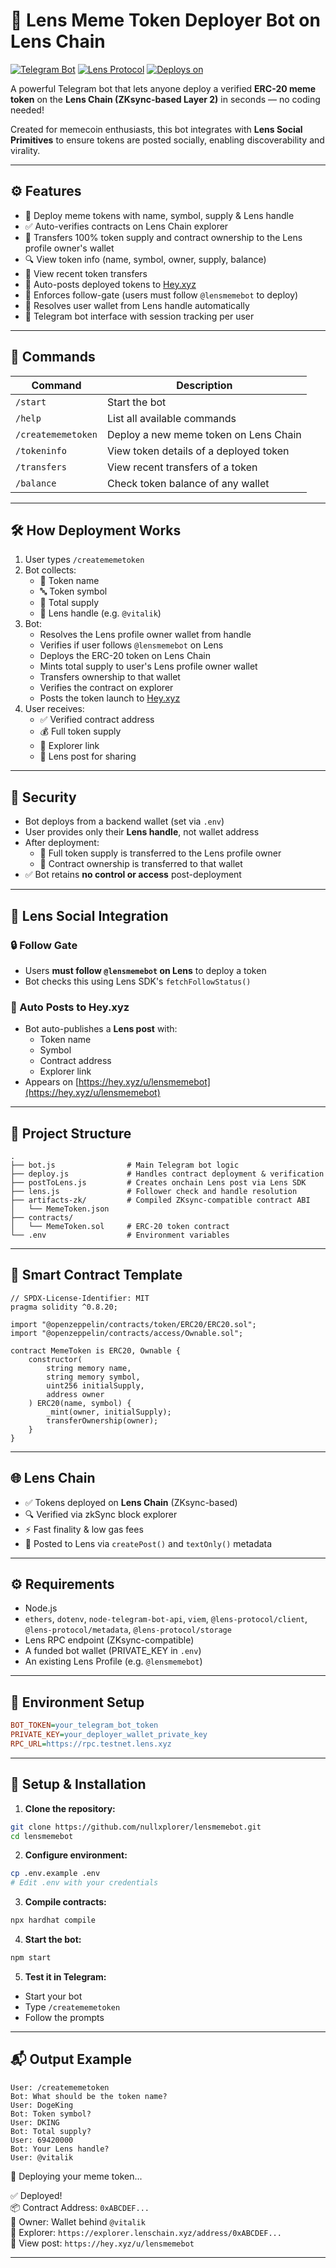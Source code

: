 # 🚀 Lens Meme Token Deployer Bot on Lens Chain

[![Telegram Bot](https://img.shields.io/badge/Telegram-Bot-blue.svg?logo=telegram)](https://t.me/lensmemebot)
[![Lens Protocol](https://img.shields.io/badge/Built%20for-Lens%20Chain-purple.svg)](https://lens.xyz)
[![Deploys on](https://img.shields.io/badge/Deploys%20on-ZKSync%20Lens%20Chain-29b6f6.svg)](https://hey.xyz)

A powerful Telegram bot that lets anyone deploy a verified **ERC-20 meme token** on the **Lens Chain (ZKsync-based Layer 2)** in seconds — no coding needed!

Created for memecoin enthusiasts, this bot integrates with **Lens Social Primitives** to ensure tokens are posted socially, enabling discoverability and virality.

---

## ⚙️ Features

- 🔧 Deploy meme tokens with name, symbol, supply & Lens handle
- ✅ Auto-verifies contracts on Lens Chain explorer
- 👑 Transfers 100% token supply and contract ownership to the Lens profile owner's wallet
- 🔍 View token info (name, symbol, owner, supply, balance)
- 🔄 View recent token transfers
- 📢 Auto-posts deployed tokens to [Hey.xyz](https://hey.xyz/u/lensmemebot)
- 👣 Enforces follow-gate (users must follow `@lensmemebot` to deploy)
- 🌿 Resolves user wallet from Lens handle automatically
- 💬 Telegram bot interface with session tracking per user

---

## 🧪 Commands

| Command              | Description                              |
|----------------------|------------------------------------------|
| `/start`             | Start the bot                            |
| `/help`              | List all available commands              |
| `/creatememetoken`   | Deploy a new meme token on Lens Chain    |
| `/tokeninfo`         | View token details of a deployed token   |
| `/transfers`         | View recent transfers of a token         |
| `/balance`           | Check token balance of any wallet        |

---

## 🛠 How Deployment Works

1. User types `/creatememetoken`
2. Bot collects:
   - 📛 Token name
   - 🔤 Token symbol
   - 🔢 Total supply
   - 🌿 Lens handle (e.g. `@vitalik`)
3. Bot:
   - Resolves the Lens profile owner wallet from handle
   - Verifies if user follows `@lensmemebot` on Lens
   - Deploys the ERC-20 token on Lens Chain
   - Mints total supply to user's Lens profile owner wallet
   - Transfers ownership to that wallet
   - Verifies the contract on explorer
   - Posts the token launch to [Hey.xyz](https://hey.xyz/u/lensmemebot)
4. User receives:
   - ✅ Verified contract address
   - 💰 Full token supply
   - 🔗 Explorer link
   - 📢 Lens post for sharing

---

## 🔐 Security

- Bot deploys from a backend wallet (set via `.env`)
- User provides only their **Lens handle**, not wallet address
- After deployment:
  - 💸 Full token supply is transferred to the Lens profile owner
  - 👑 Contract ownership is transferred to that wallet
- ✅ Bot retains **no control or access** post-deployment

---

## 📢 Lens Social Integration

### 🔒 Follow Gate
- Users **must follow `@lensmemebot` on Lens** to deploy a token
- Bot checks this using Lens SDK's `fetchFollowStatus()`

### 📝 Auto Posts to Hey.xyz
- Bot auto-publishes a **Lens post** with:
  - Token name
  - Symbol
  - Contract address
  - Explorer link
- Appears on [https://hey.xyz/u/lensmemebot](https://hey.xyz/u/lensmemebot)

---

## 📁 Project Structure

```
.
├── bot.js                # Main Telegram bot logic
├── deploy.js             # Handles contract deployment & verification
├── postToLens.js         # Creates onchain Lens post via Lens SDK
├── lens.js               # Follower check and handle resolution
├── artifacts-zk/         # Compiled ZKsync-compatible contract ABI
│   └── MemeToken.json
├── contracts/
│   └── MemeToken.sol     # ERC-20 token contract
└── .env                  # Environment variables
```

---

## 🧱 Smart Contract Template

```solidity
// SPDX-License-Identifier: MIT
pragma solidity ^0.8.20;

import "@openzeppelin/contracts/token/ERC20/ERC20.sol";
import "@openzeppelin/contracts/access/Ownable.sol";

contract MemeToken is ERC20, Ownable {
    constructor(
        string memory name,
        string memory symbol,
        uint256 initialSupply,
        address owner
    ) ERC20(name, symbol) {
        _mint(owner, initialSupply);
        transferOwnership(owner);
    }
}
```

---

## 🌐 Lens Chain
- ✅ Tokens deployed on **Lens Chain** (ZKsync-based)
- 🔍 Verified via zkSync block explorer
- ⚡ Fast finality & low gas fees
- 📢 Posted to Lens via `createPost()` and `textOnly()` metadata

---

## ⚙️ Requirements

- Node.js
- `ethers`, `dotenv`, `node-telegram-bot-api`, `viem`, `@lens-protocol/client`, `@lens-protocol/metadata`, `@lens-protocol/storage`
- Lens RPC endpoint (ZKsync-compatible)
- A funded bot wallet (PRIVATE_KEY in `.env`)
- An existing Lens Profile (e.g. `@lensmemebot`)

---

## 🧪 Environment Setup

```ini
BOT_TOKEN=your_telegram_bot_token
PRIVATE_KEY=your_deployer_wallet_private_key
RPC_URL=https://rpc.testnet.lens.xyz

```

---

## 🚀 Setup & Installation

1. **Clone the repository:**

```bash
git clone https://github.com/nullxplorer/lensmemebot.git
cd lensmemebot
```

2. **Configure environment:**

```bash
cp .env.example .env
# Edit .env with your credentials
```

3. **Compile contracts:**

```bash
npx hardhat compile
```

4. **Start the bot:**

```bash
npm start
```

5. **Test it in Telegram:**

- Start your bot
- Type `/creatememetoken`
- Follow the prompts

---

## 📬 Output Example

```text
User: /creatememetoken
Bot: What should be the token name?
User: DogeKing
Bot: Token symbol?
User: DKING
Bot: Total supply?
User: 69420000
Bot: Your Lens handle?
User: @vitalik
```

🚀 Deploying your meme token...

✅ Deployed!  
📦 Contract Address: `0xABCDEF...`  
👑 Owner: Wallet behind `@vitalik`  
🔗 Explorer: `https://explorer.lenschain.xyz/address/0xABCDEF...`  
📢 View post: `https://hey.xyz/u/lensmemebot`  

---

